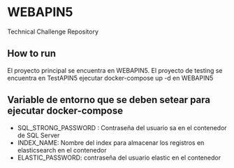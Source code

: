 # WEBAPIN5
Technical Challenge Repository

## How to run
El proyecto principal se encuentra en WEBAPIN5. El proyecto de testing se encuentra en TestAPIN5
ejecutar docker-compose up -d en WEBAPIN5 
## Variable de entorno que se deben setear para ejecutar docker-compose  
 - SQL_STRONG_PASSWORD : Contraseña del usuario sa en el contenedor de SQL Server  
 - INDEX_NAME: Nombre del index para almacenar los registros en elasticsearch en el contenedor  
 - ELASTIC_PASSWORD: contraseña del usuario elastic en el contenedor  

